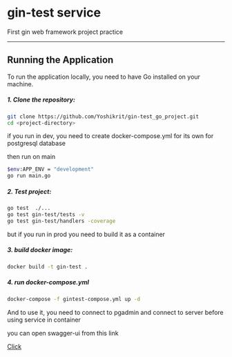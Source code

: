 # gin-test service
First gin web framework project practice

---

## Running the Application

To run the application locally, you need to have Go installed on your machine.

##### 1. Clone the repository:

```bash
git clone https://github.com/Yoshikrit/gin-test_go_project.git
cd <project-directory>
```

if you run in dev, you need to create docker-compose.yml for its own for postgresql database

then run on main

```bash
$env:APP_ENV = "development"
go run main.go
```

##### 2. Test project:

```bash
go test  ./...                     
go test gin-test/tests -v 
go test gin-test/handlers -coverage
```
but if you run in prod you need to build it as a container 

##### 3. build docker image:

```bash
docker build -t gin-test .
```

##### 4. run docker-compose.yml

```bash
docker-compose -f gintest-compose.yml up -d
```
And to use it, you need to connect to pgadmin and connect to server before using service in container

you can open swagger-ui from this link

[Click](http://localhost:8081/swagger/index.html#)